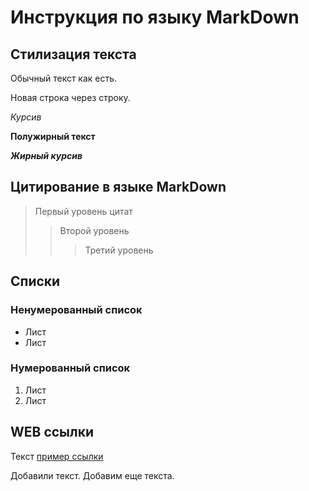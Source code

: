 # Инструкция по языку MarkDown

## Стилизация текста

Обычный текст как есть.

Новая строка через строку.

*Курсив*

**Полужирный текст**

***Жирный курсив***

## Цитирование в языке MarkDown

>Первый уровень цитат
>>Второй уровень
>>>Третий уровень

## Списки
### Ненумерованный список

* Лист
* Лист

### Нумерованный список 

1. Лист
2. Лист

## WEB ссылки

Текст [пример ссылки](http:network.com "Всплывающая подсказка")

Добавили текст.
Добавим еще текста.

